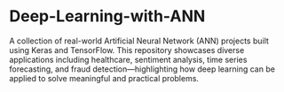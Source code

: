 # Deep-Learning-with-ANN
A collection of real-world Artificial Neural Network (ANN) projects built using Keras and TensorFlow. This repository showcases diverse applications including healthcare, sentiment analysis, time series forecasting, and fraud detection—highlighting how deep learning can be applied to solve meaningful and practical problems.
